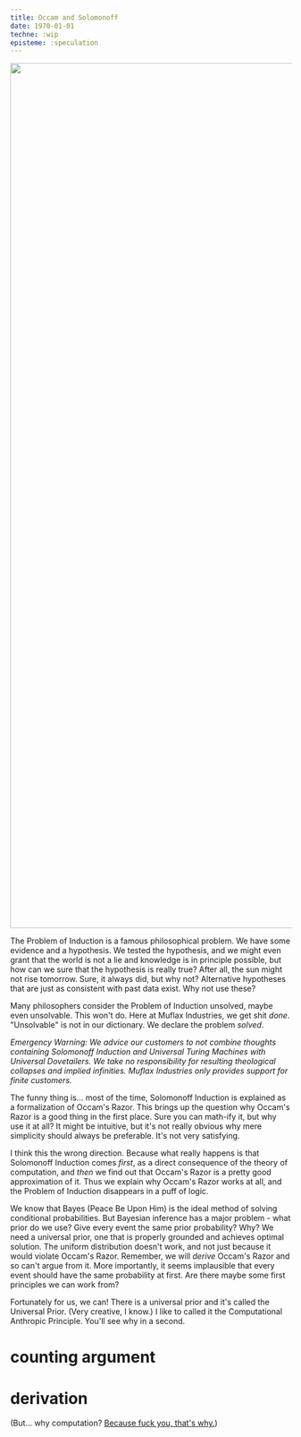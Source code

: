 ```yaml
---
title: Occam and Solomonoff
date: 1970-01-01
techne: :wip
episteme: :speculation
---
```


<a href="http://www.smbc-comics.com/index.php?db=comics&amp;id=2386#comic"><img class="aligncenter" src="http://zs1.smbc-comics.com/comics/20111002.gif" alt="" width="576" height="1545" /></a>

The Problem of Induction is a famous philosophical problem. We have some evidence and a hypothesis. We tested the hypothesis, and we might even grant that the world is not a lie and knowledge is in principle possible, but how can we sure that the hypothesis is really true? After all, the sun might not rise tomorrow. Sure, it always did, but why not? Alternative hypotheses that are just as consistent with past data exist. Why not use these?

Many philosophers consider the Problem of Induction unsolved, maybe even unsolvable. This won't do. Here at Muflax Industries, we get shit *done*. "Unsolvable" is not in our dictionary. We declare the problem *solved*.

*Emergency Warning: We advice our customers to not combine thoughts containing Solomonoff Induction and Universal Turing Machines with Universal Dovetailers. We take no responsibility for resulting theological collapses and implied infinities. Muflax Industries only provides support for finite customers.*

The funny thing is... most of the time, Solomonoff Induction is explained as a formalization of Occam's Razor. This brings up the question why Occam's Razor is a good thing in the first place. Sure you can math-ify it, but why use it at all? It might be intuitive, but it's not really obvious why mere simplicity should always be preferable. It's not very satisfying.

I think this the wrong direction. Because what really happens is that Solomonoff Induction comes *first*, as a direct consequence of the theory of computation, and *then* we find out that Occam's Razor is a pretty good approximation of it. Thus we explain why Occam's Razor works at all, and the Problem of Induction disappears in a puff of logic.


We know that Bayes (Peace Be Upon Him) is the ideal method of solving conditional probabilities. But Bayesian inference has a major problem - what prior do we use? Give every event the same prior probability? Why? We need a universal prior, one that is properly grounded and achieves optimal solution. The uniform distribution doesn't work, and not just because it would violate Occam's Razor. Remember, we will *derive* Occam's Razor and so can't argue from it. More importantly, it seems implausible that every event should have the same probability at first. Are there maybe some first principles we can work from?

Fortunately for us, we can! There is a universal prior and it's called the Universal Prior. (Very creative, I know.) I like to called it the Computational Anthropic Principle. You'll see why in a second.

# counting argument

# derivation

(But... why computation? [Because fuck you, that's why.](http://www.youtube.com/watch?feature=player_detailpage&v=4u2ZsoYWwJA#t=434s))
